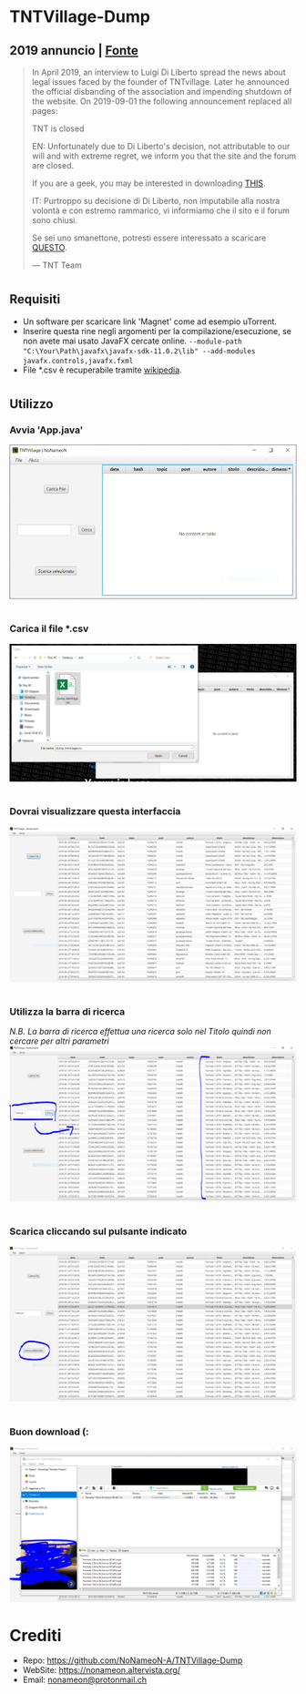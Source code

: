 
# TNTVillage-Dump

## 2019 annuncio | [Fonte](https://archiveteam.org/index.php?title=TNTvillage#2019_announcement)

> In April 2019, an interview to Luigi Di Liberto spread the news about
> legal issues faced by the founder of TNTvillage. Later he announced
> the official disbanding of the association and impending shutdown of
> the website. On 2019-09-01 the following announcement replaced all
> pages:
> 
> TNT is closed
> 
> EN: Unfortunately due to Di Liberto's decision, not attributable to
> our will and with extreme regret, we inform you that the site and the
> forum are closed.
> 
> If you are a geek, you may be interested in downloading
> [THIS](https://archive.org/details/dump_release_tntvillage_2019-08-30).
> 
> IT: Purtroppo su decisione di Di Liberto, non imputabile alla nostra
> volontà e con estremo rammarico, vi informiamo che il sito e il forum
> sono chiusi.
> 
> Se sei uno smanettone, potresti essere interessato a scaricare
> [QUESTO](https://archive.org/details/dump_release_tntvillage_2019-08-30).
> 
> — TNT Team
#
## Requisiti

 - Un software per scaricare link 'Magnet' come ad esempio uTorrent.
 - Inserire questa rine negli argomenti per la compilazione/esecuzione, se non avete mai usato JavaFX cercate online. `--module-path "C:\Your\Path\javafx\javafx-sdk-11.0.2\lib" --add-modules javafx.controls,javafx.fxml`
 - File *.csv è recuperabile tramite [wikipedia](https://archiveteam.org/index.php?title=TNTvillage#2019_announcement).

#
## Utilizzo
### Avvia 'App.java'
![1](https://github.com/NoNameoN-A/TNTVillage-Dump/blob/main/README%20Image/1.PNG)
#
### Carica il file *.csv
![2](https://github.com/NoNameoN-A/TNTVillage-Dump/blob/main/README%20Image/2.PNG)
#
### Dovrai visualizzare questa interfaccia
![3](https://github.com/NoNameoN-A/TNTVillage-Dump/blob/main/README%20Image/3.PNG)
#
### Utilizza la barra di ricerca
*N.B. La barra di ricerca effettua una ricerca solo nel Titolo quindi non cercare per altri parametri*
![4](https://github.com/NoNameoN-A/TNTVillage-Dump/blob/main/README%20Image/4.PNG)
#
### Scarica cliccando sul pulsante indicato
![5](https://github.com/NoNameoN-A/TNTVillage-Dump/blob/main/README%20Image/5.PNG)
#
### Buon download (:
![6](https://github.com/NoNameoN-A/TNTVillage-Dump/blob/main/README%20Image/6.PNG)
#
# Crediti

 - Repo: https://github.com/NoNameoN-A/TNTVillage-Dump
 - WebSite: https://nonameon.altervista.org/
 - Email: nonameon@protonmail.ch
